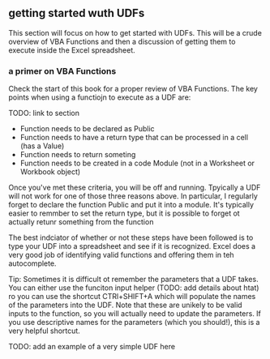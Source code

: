 ## getting started wuth UDFs

This section will focus on how to get started with UDFs.  This will be a crude overview of VBA Functions and then a discussion of getting them to execute inside the Excel spreadsheet.

### a primer on VBA Functions

Check the start of this book for a proper review of VBA Functions.  The key points when using a functiojn to execute as a UDF are:

TODO: link to section

* Function needs to be declared as Public
* Function needs to have a return type that can be processed in a cell (has a Value)
* Function needs to return someting
* Function needs to be created in a code Module (not in a Worksheet or Workbook object)

Once you've met these criteria, you will be off and running.  Tpyically a UDF will not work for one of those three reasons above.  In particular, I regularly forget to declare the function Public and put it into a module.  It's typically easier to remmber to set the return type, but it is possible to forget ot actually retunr something from the function

The best indciator of whether or not these steps have been followed is to type your UDF into a spreadsheet and see if it is recognized.  Excel does a very good job of identifying valid functions and offering them in teh autocomplete.

Tip: Sometimes it is difficult ot remember the parameters that a UDF takes.  You can either use the funciton input helper (TODO: add details about htat) ro you can use the shortcut CTRl+SHIFT+A which will populate the names of the parameters into the UDF.  Note that these are unikely to be valid inputs to the function, so you will actually need to update the parameters.  If you use descriptive names for the parameters (which you should!), this is a very helpful shortcut.

TODO: add an example of a very simple UDF here
